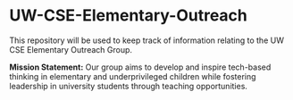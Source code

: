 # UW-CSE-Elementary-Outreach

This repository will be used to keep track of information relating to the UW CSE Elementary Outreach Group.

__Mission Statement:__
Our group aims to develop and inspire tech-based thinking in elementary and underprivileged children while fostering leadership in university students through teaching opportunities.
